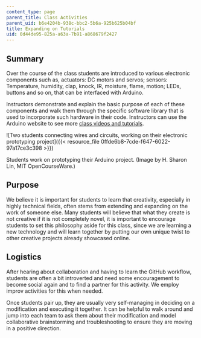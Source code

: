 ```yaml
---
content_type: page
parent_title: Class Activities
parent_uid: b6e4204b-938c-bbc2-5b6a-925b625b04bf
title: Expanding on Tutorials
uid: 0d44de95-825a-a63a-7b91-a868679f2427
---
```


Summary
-------

Over the course of the class students are introduced to various electronic components such as, actuators: DC motors and servos; sensors: Temperature, humidity, clap, knock, IR, moisture, flame, motion; LEDs, buttons and so on, that can be interfaced with Arduino.

Instructors demonstrate and explain the basic purpose of each of these components and walk them through the specific software library that is used to incorporate such hardware in their code. Instructors can use the Arduino website to see more [class videos and tutorials](https://www.arduino.cc/en/Tutorial/HomePage).

![Two students connecting wires and circuits, working on their electronic prototyping project]({{< resource_file 0ffde6b8-7cde-f647-6022-97a17ce3c398 >}})  

Students work on prototyping their Arduino project. (Image by H. Sharon Lin, MIT OpenCourseWare.)

Purpose
-------

We believe it is important for students to learn that creativity, especially in highly technical fields, often stems from extending and expanding on the work of someone else. Many students will believe that what they create is not creative if it is not completely novel, it is important to encourage students to set this philosophy aside for this class, since we are learning a new technology and will learn together by putting our own unique twist to other creative projects already showcased online.

Logistics
---------

After hearing about collaboration and having to learn the GitHub workflow, students are often a bit introverted and need some encouragement to become social again and to find a partner for this activity. We employ improv activities for this when needed.

Once students pair up, they are usually very self-managing in deciding on a modification and executing it together. It can be helpful to walk around and jump into each team to ask them about their modification and model collaborative brainstorming and troubleshooting to ensure they are moving in a positive direction.